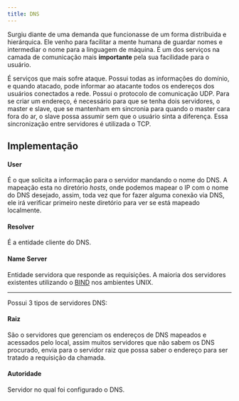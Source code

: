 ```yaml
---
title: DNS
---
```


Surgiu diante de uma demanda que funcionasse de um forma distribuida e hierárquica.
Ele venho para facilitar a mente humana de guardar nomes e intermediar o nome para a linguagem de máquina.
É um dos serviços na camada de comunicação mais **importante** pela sua facilidade para o usuário.

É serviços que mais sofre ataque. Possui todas as informações do domínio, e quando atacado, pode informar ao atacante todos os endereços dos usuários conectados a rede.
Possui o protocolo de comunicação UDP.
Para se criar um endereço, é necessário para que se tenha dois servidores, o master e slave, que se mantenham em sincronia para quando o master cara fora do ar, o slave possa assumir sem que o usuário sinta a diferença.
Essa sincronização entre servidores é utilizada o TCP.

## Implementação

#### User

É o que solicita a informação para o servidor mandando o nome do DNS.
A mapeação esta no diretório *hosts*, onde podemos mapear o IP com o nome do DNS desejado, assim, toda vez que for fazer alguma conexão via DNS, ele irá verificar primeiro neste diretório para ver se está mapeado localmente.

#### Resolver

É a entidade cliente do DNS.

#### Name Server

Entidade servidora que responde as requisições.
A maioria dos servidores existentes utilizando o [BIND](https://www.isc.org/bind/) nos ambientes UNIX.

***

Possui 3 tipos de servidores DNS:

#### Raiz

São o servidores que gerenciam os endereços de DNS mapeados e acessados pelo local,
assim muitos servidores que não sabem os DNS procurado,
envia para o servidor raiz que possa saber o endereço para ser tratado a requisição da chamada.

#### Autoridade

Servidor no qual foi configurado o DNS.
